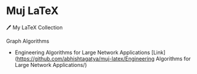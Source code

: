 # Muj LaTeX
🖊️ My LaTeX Collection


Graph Algorithms
- Engineering Algorithms for Large Network Applications [Link](https://github.com/abhishtagatya/muj-latex/Engineering Algorithms for Large Network Applications/)
